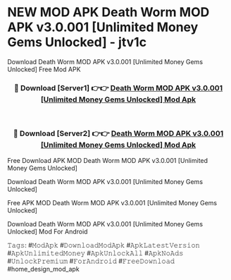 # NEW MOD APK Death Worm MOD APK v3.0.001 [Unlimited Money Gems Unlocked] - jtv1c
Download Death Worm MOD APK v3.0.001 [Unlimited Money Gems Unlocked] Free Mod APK

<div align="center">
<h3>🔴 Download [Server1] 👉👉 <a href="https://apk-comot.site?title=Death_Worm_MOD_APK_v3.0.001_[Unlimited_Money_Gems_Unlocked]">Death Worm MOD APK v3.0.001 [Unlimited Money Gems Unlocked] Mod Apk</a></h3><br>

<h3>🔴 Download [Server2] 👉👉 <a href="https://apk-comot.site?title=Death_Worm_MOD_APK_v3.0.001_[Unlimited_Money_Gems_Unlocked]">Death Worm MOD APK v3.0.001 [Unlimited Money Gems Unlocked] Mod Apk</a></h3>
</div>


Free Download APK MOD Death Worm MOD APK v3.0.001 [Unlimited Money Gems Unlocked]

Download Death Worm MOD APK v3.0.001 [Unlimited Money Gems Unlocked] 

Free APK MOD Death Worm MOD APK v3.0.001 [Unlimited Money Gems Unlocked] 

Download Death Worm MOD APK v3.0.001 [Unlimited Money Gems Unlocked] Mod For Android

𝚃𝚊𝚐𝚜: #𝙼𝚘𝚍𝙰𝚙𝚔 #𝙳𝚘𝚠𝚗𝚕𝚘𝚊𝚍𝙼𝚘𝚍𝙰𝚙𝚔 #𝙰𝚙𝚔𝙻𝚊𝚝𝚎𝚜𝚝𝚅𝚎𝚛𝚜𝚒𝚘𝚗 #𝙰𝚙𝚔𝚄𝚗𝚕𝚒𝚖𝚒𝚝𝚎𝚍𝙼𝚘𝚗𝚎𝚢 #𝙰𝚙𝚔𝚄𝚗𝚕𝚘𝚌𝚔𝙰𝚕𝚕 #𝙰𝚙𝚔𝙽𝚘𝙰𝚍𝚜 #𝚄𝚗𝚕𝚘𝚌𝚔𝙿𝚛𝚎𝚖𝚒𝚞𝚖 #𝙵𝚘𝚛𝙰𝚗𝚍𝚛𝚘𝚒𝚍 #𝙵𝚛𝚎𝚎𝙳𝚘𝚠𝚗𝚕𝚘𝚊𝚍 #home_design_mod_apk